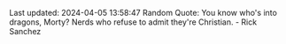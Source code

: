 Last updated: 2024-04-05 13:58:47
Random Quote: You know who's into dragons, Morty? Nerds who refuse to admit they're Christian. - Rick Sanchez
